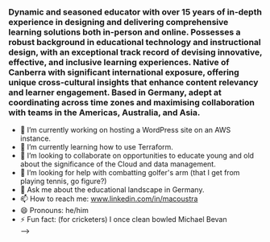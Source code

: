 ### Dynamic and seasoned educator with over 15 years of in-depth experience in designing and delivering comprehensive learning solutions both in-person and online. Possesses a robust background in educational technology and instructional design, with an exceptional track record of devising innovative, effective, and inclusive learning experiences. Native of Canberra with significant international exposure, offering unique cross-cultural insights that enhance content relevancy and learner engagement. Based in Germany, adept at coordinating across time zones and maximising collaboration with teams in the Americas, Australia, and Asia.

- 🔭 I’m currently working on hosting a WordPress site on an AWS instance.
- 🌱 I’m currently learning how to use Terraform.
- 👯 I’m looking to collaborate on opportunities to educate young and old about the significance of the Cloud and data management. 
- 🤔 I’m looking for help with combatting golfer's arm (that I get from playing tennis, go figure?)
- 💬 Ask me about the educational landscape in Germany.
- 📫 How to reach me: www.linkedin.com/in/macoustra
- 😄 Pronouns: he/him
- ⚡ Fun fact: (for cricketers) I once clean bowled Michael Bevan  
-->
